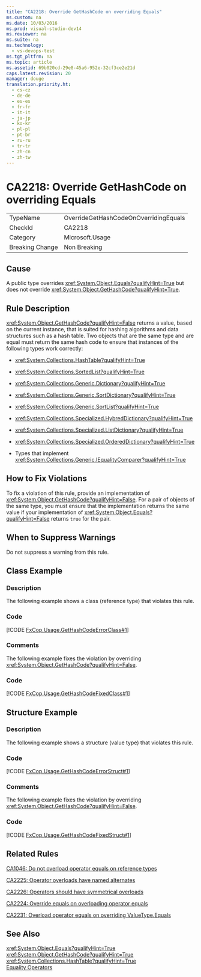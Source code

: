 ```yaml
---
title: "CA2218: Override GetHashCode on overriding Equals"
ms.custom: na
ms.date: 10/03/2016
ms.prod: visual-studio-dev14
ms.reviewer: na
ms.suite: na
ms.technology: 
  - vs-devops-test
ms.tgt_pltfrm: na
ms.topic: article
ms.assetid: 69b020cd-29e8-45a6-952e-32cf3ce2e21d
caps.latest.revision: 20
manager: douge
translation.priority.ht: 
  - cs-cz
  - de-de
  - es-es
  - fr-fr
  - it-it
  - ja-jp
  - ko-kr
  - pl-pl
  - pt-br
  - ru-ru
  - tr-tr
  - zh-cn
  - zh-tw
---
```

# CA2218: Override GetHashCode on overriding Equals
|||  
|-|-|  
|TypeName|OverrideGetHashCodeOnOverridingEquals|  
|CheckId|CA2218|  
|Category|Microsoft.Usage|  
|Breaking Change|Non Breaking|  
  
## Cause  
 A public type overrides <xref:System.Object.Equals?qualifyHint=True> but does not override <xref:System.Object.GetHashCode?qualifyHint=True>.  
  
## Rule Description  
 <xref:System.Object.GetHashCode?qualifyHint=False> returns a value, based on the current instance, that is suited for hashing algorithms and data structures such as a hash table. Two objects that are the same type and are equal must return the same hash code to ensure that instances of the following types work correctly:  
  
-   <xref:System.Collections.HashTable?qualifyHint=True>  
  
-   <xref:System.Collections.SortedList?qualifyHint=True>  
  
-   <xref:System.Collections.Generic.Dictionary?qualifyHint=True>  
  
-   <xref:System.Collections.Generic.SortDictionary?qualifyHint=True>  
  
-   <xref:System.Collections.Generic.SortList?qualifyHint=True>  
  
-   <xref:System.Collections.Specialized.HybredDictionary?qualifyHint=True>  
  
-   <xref:System.Collections.Specialized.ListDictionary?qualifyHint=True>  
  
-   <xref:System.Collections.Specialized.OrderedDictionary?qualifyHint=True>  
  
-   Types that implement <xref:System.Collections.Generic.IEqualityComparer?qualifyHint=True>  
  
## How to Fix Violations  
 To fix a violation of this rule, provide an implementation of <xref:System.Object.GetHashCode?qualifyHint=False>. For a pair of objects of the same type, you must ensure that the implementation returns the same value if your implementation of <xref:System.Object.Equals?qualifyHint=False> returns `true` for the pair.  
  
## When to Suppress Warnings  
 Do not suppress a warning from this rule.  
  
## Class Example  
  
### Description  
 The following example shows a class (reference type) that violates this rule.  
  
### Code  
 [!CODE [FxCop.Usage.GetHashCodeErrorClass#1](../CodeSnippet/VS_Snippets_CodeAnalysis/FxCop.Usage.GetHashCodeErrorClass#1)]  
  
### Comments  
 The following example fixes the violation by overriding <xref:System.Object.GetHashCode?qualifyHint=False>.  
  
### Code  
 [!CODE [FxCop.Usage.GetHashCodeFixedClass#1](../CodeSnippet/VS_Snippets_CodeAnalysis/FxCop.Usage.GetHashCodeFixedClass#1)]  
  
## Structure Example  
  
### Description  
 The following example shows a structure (value type) that violates this rule.  
  
### Code  
 [!CODE [FxCop.Usage.GetHashCodeErrorStruct#1](../CodeSnippet/VS_Snippets_CodeAnalysis/FxCop.Usage.GetHashCodeErrorStruct#1)]  
  
### Comments  
 The following example fixes the violation by overriding <xref:System.Object.GetHashCode?qualifyHint=False>.  
  
### Code  
 [!CODE [FxCop.Usage.GetHashCodeFixedStruct#1](../CodeSnippet/VS_Snippets_CodeAnalysis/FxCop.Usage.GetHashCodeFixedStruct#1)]  
  
## Related Rules  
 [CA1046: Do not overload operator equals on reference types](../VS_IDE/CA1046--Do-not-overload-operator-equals-on-reference-types.md)  
  
 [CA2225: Operator overloads have named alternates](../VS_IDE/CA2225--Operator-overloads-have-named-alternates.md)  
  
 [CA2226: Operators should have symmetrical overloads](../VS_IDE/CA2226--Operators-should-have-symmetrical-overloads.md)  
  
 [CA2224: Override equals on overloading operator equals](../VS_IDE/CA2224--Override-equals-on-overloading-operator-equals.md)  
  
 [CA2231: Overload operator equals on overriding ValueType.Equals](../VS_IDE/CA2231--Overload-operator-equals-on-overriding-ValueType.Equals.md)  
  
## See Also  
 <xref:System.Object.Equals?qualifyHint=True>   
 <xref:System.Object.GetHashCode?qualifyHint=True>   
 <xref:System.Collections.HashTable?qualifyHint=True>   
 [Equality Operators](../Topic/Equality%20Operators.md)